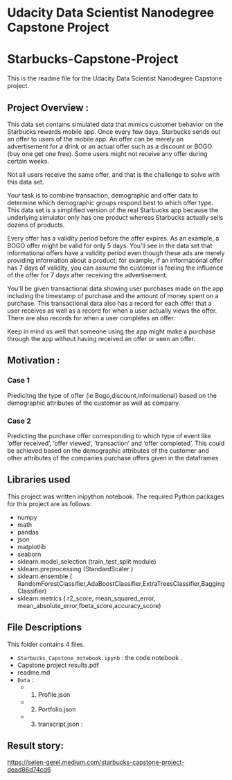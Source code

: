 # Udacity Data Scientist Nanodegree Capstone Project

# Starbucks-Capstone-Project

This is the readme file for the Udacity Data Scientist Nanodegree Capstone project.

## Project Overview :
This data set contains simulated data that mimics customer behavior on the Starbucks rewards mobile app. Once every few days, Starbucks sends out an offer to users of the mobile app. An offer can be merely an advertisement for a drink or an actual offer such as a discount or BOGO (buy one get one free). Some users might not receive any offer during certain weeks.

Not all users receive the same offer, and that is the challenge to solve with this data set.

Your task is to combine transaction, demographic and offer data to determine which demographic groups respond best to which offer type. This data set is a simplified version of the real Starbucks app because the underlying simulator only has one product whereas Starbucks actually sells dozens of products.

Every offer has a validity period before the offer expires. As an example, a BOGO offer might be valid for only 5 days. You'll see in the data set that informational offers have a validity period even though these ads are merely providing information about a product; for example, if an informational offer has 7 days of validity, you can assume the customer is feeling the influence of the offer for 7 days after receiving the advertisement.

You'll be given transactional data showing user purchases made on the app including the timestamp of purchase and the amount of money spent on a purchase. This transactional data also has a record for each offer that a user receives as well as a record for when a user actually views the offer. There are also records for when a user completes an offer.

Keep in mind as well that someone using the app might make a purchase through the app without having received an offer or seen an offer.

## Motivation :

### Case 1
Predicitng the type of offer (ie Bogo,discount,informational) based on the demographic attributes of the customer as well as company.

### Case 2
Predicting the purchase offer corresponding to which type of event like ‘offer received’, ‘offer viewed’, ‘transaction’ and  ‘offer completed’. This could  be achieved based on the demographic attributes of the customer and other attributes of the companies purchase offers given in the dataframes

## Libraries used
This project was written inipython notebook. The required Python packages for this project are as follows:

- numpy
- math
- pandas
- json
- matplotlib
- seaborn
- sklearn.model_selection (train_test_split module)
- sklearn.preprocessing (StandardScaler )
- sklearn.ensemble ( RandomForestClassifier,AdaBoostClassifier,ExtraTreesClassifier,BaggingClassifier)
- sklearn.metrics ( r2_score, mean_squared_error, mean_absolute_error,fbeta_score,accuracy_score)


## File Descriptions
This folder contains 4 files. 
- `Starbucks_Capstone_notebook.ipynb` : the code notebook .
- Capstone project results.pdf
- readme.md
-   `Data` :
    - 1. Profile.json
    - 2. Portfolio.json
    - 3. transcript.json :

## Result story:
https://selen-gerel.medium.com/starbucks-capstone-project-dead86d74cd6
